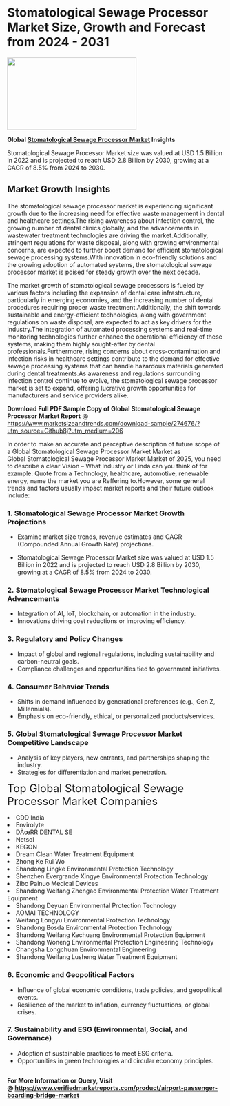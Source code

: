 <H1>Stomatological Sewage Processor Market Size, Growth and Forecast from 2024 - 2031</H1><img class="aligncenter size-medium wp-image-584254" src="https://thirdeyenews.in/wp-content/uploads/2024/09/Global-Market-Research-300x168.jpeg" alt="" width="300" height="168" /><p><strong>Global&nbsp;<a href="https://www.marketsizeandtrends.com/download-sample/274676/?utm_source=Github8j?utm_medium=206">Stomatological Sewage Processor Market</a> Insights</strong></p><p>Stomatological Sewage Processor Market size was valued at USD 1.5 Billion in 2022 and is projected to reach USD 2.8 Billion by 2030, growing at a CAGR of 8.5% from 2024 to 2030.</p><p><h2>Market Growth Insights</h2> <p>The stomatological sewage processor market is experiencing significant growth due to the increasing need for effective waste management in dental and healthcare settings.The rising awareness about infection control, the growing number of dental clinics globally, and the advancements in wastewater treatment technologies are driving the market.Additionally, stringent regulations for waste disposal, along with growing environmental concerns, are expected to further boost demand for efficient stomatological sewage processing systems.With innovation in eco-friendly solutions and the growing adoption of automated systems, the stomatological sewage processor market is poised for steady growth over the next decade.</p> <p>The market growth of stomatological sewage processors is fueled by various factors including the expansion of dental care infrastructure, particularly in emerging economies, and the increasing number of dental procedures requiring proper waste treatment.Additionally, the shift towards sustainable and energy-efficient technologies, along with government regulations on waste disposal, are expected to act as key drivers for the industry.The integration of automated processing systems and real-time monitoring technologies further enhance the operational efficiency of these systems, making them highly sought-after by dental professionals.Furthermore, rising concerns about cross-contamination and infection risks in healthcare settings contribute to the demand for effective sewage processing systems that can handle hazardous materials generated during dental treatments.As awareness and regulations surrounding infection control continue to evolve, the stomatological sewage processor market is set to expand, offering lucrative growth opportunities for manufacturers and service providers alike.</p> <p><span class=""><strong>Download Full PDF Sample Copy of Global Stomatological Sewage Processor Market Report</strong> @ <a href="https://www.marketsizeandtrends.com/download-sample/274676/?utm_source=Github8j?utm_medium=206" target="_blank">https://www.marketsizeandtrends.com/download-sample/274676/?utm_source=Github8j?utm_medium=206</a></span></p><p>In order to make an accurate and perceptive description of future scope of a Global&nbsp;Stomatological Sewage Processor Market Market as Global&nbsp;Stomatological Sewage Processor Market Market of 2025, you need to describe a clear Vision &ndash; What Industry or Linda can you think of for example: Quote from a Technology, healthcare, automotive, renewable energy, name the market you are Reffering to.However, some general trends and factors usually impact market reports and their future outlook include:</p><h3>1.&nbsp;<strong>Stomatological Sewage Processor Market Growth Projections</strong></h3><ul><li>Examine market size trends, revenue estimates and CAGR (Compounded Annual Growth Rate) projections.</li><li><p>Stomatological Sewage Processor Market size was valued at USD 1.5 Billion in 2022 and is projected to reach USD 2.8 Billion by 2030, growing at a CAGR of 8.5% from 2024 to 2030.</p></li></ul><h3>2.&nbsp;<strong>Stomatological Sewage Processor Market Technological Advancements</strong></h3><ul><li>Integration of AI, IoT, blockchain, or automation in the industry.</li><li>Innovations driving cost reductions or improving efficiency.</li></ul><h3>3.&nbsp;<strong>Regulatory and Policy Changes</strong></h3><ul><li>Impact of global and regional regulations, including sustainability and carbon-neutral goals.</li><li>Compliance challenges and opportunities tied to government initiatives.</li></ul><h3>4.&nbsp;<strong>Consumer Behavior Trends</strong></h3><ul><li>Shifts in demand influenced by generational preferences (e.g., Gen Z, Millennials).</li><li>Emphasis on eco-friendly, ethical, or personalized products/services.</li></ul><h3>5.&nbsp;<strong>Global Stomatological Sewage Processor Market Competitive Landscape</strong></h3><ul><li>Analysis of key players, new entrants, and partnerships shaping the industry.</li><li>Strategies for differentiation and market penetration.</li></ul><p data-pm-slice="1 1 []"><span style="color: inherit; font-family: inherit; font-size: 25px;">Top Global Stomatological Sewage Processor Market Companies</span></p><div class="" data-test-id=""><p><li>CDD India</li><li> Envirolyte</li><li> DÃœRR DENTAL SE</li><li> Netsol</li><li> KEGON</li><li> Dream Clean Water Treatment Equipment</li><li> Zhong Ke Rui Wo</li><li> Shandong Lingke Environmental Protection Technology</li><li> Shenzhen Evergrande Xingye Environmental Protection Technology</li><li> Zibo Painuo Medical Devices</li><li> Shandong Weifang Zhengao Environmental Protection Water Treatment Equipment</li><li> Shandong Deyuan Environmental Protection Technology</li><li> AOMAI TECHNOLOGY</li><li> Weifang Longyu Environmental Protection Technology</li><li> Shandong Bosda Environmental Protection Technology</li><li> Shandong Weifang Kechuang Environmental Protection Equipment</li><li> Shandong Woneng Environmental Protection Engineering Technology</li><li> Changsha Longchuan Environmental Engineering</li><li> Shandong Weifang Lusheng Water Treatment Equipment</li></p></div><h3>6.&nbsp;<strong>Economic and Geopolitical Factors</strong></h3><ul><li>Influence of global economic conditions, trade policies, and geopolitical events.</li><li>Resilience of the market to inflation, currency fluctuations, or global crises.</li></ul><h3>7.&nbsp;<strong>Sustainability and ESG (Environmental, Social, and Governance)</strong></h3><ul><li>Adoption of sustainable practices to meet ESG criteria.</li><li>Opportunities in green technologies and circular economy principles.</li></ul><h2><strong style="font-size: 14px;">For More Information or Query, Visit @&nbsp;</strong><a style="background-color: #ffffff; font-size: 14px;" href="https://www.marketsizeandtrends.com/report/stomatological-sewage-processor-market/" target="_blank">https://www.verifiedmarketreports.com/product/airport-passenger-boarding-bridge-market</a></h2>
